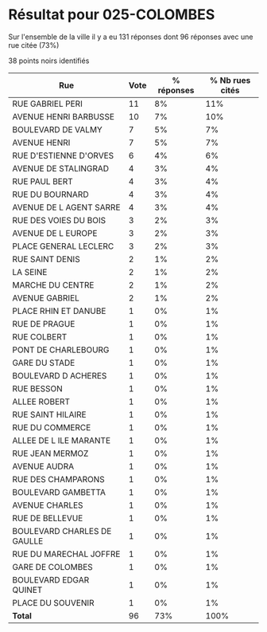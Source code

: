 # Résultat pour 025-COLOMBES

Sur l'ensemble de la ville il y a eu 131 réponses dont 96 réponses avec une rue citée (73%)

38 points noirs identifiés

| Rue | Vote | % réponses | % Nb rues cités|
|-----|------|------------|----------------|
| RUE GABRIEL PERI | 11 | 8% | 11%|
| AVENUE HENRI BARBUSSE | 10 | 7% | 10%|
| BOULEVARD DE VALMY | 7 | 5% | 7%|
| AVENUE HENRI | 7 | 5% | 7%|
| RUE D'ESTIENNE D'ORVES | 6 | 4% | 6%|
| AVENUE DE STALINGRAD | 4 | 3% | 4%|
| RUE PAUL BERT | 4 | 3% | 4%|
| RUE DU BOURNARD | 4 | 3% | 4%|
| AVENUE DE L AGENT SARRE | 4 | 3% | 4%|
| RUE DES VOIES DU BOIS | 3 | 2% | 3%|
| AVENUE DE L EUROPE | 3 | 2% | 3%|
| PLACE GENERAL LECLERC | 3 | 2% | 3%|
| RUE SAINT DENIS | 2 | 1% | 2%|
| LA SEINE | 2 | 1% | 2%|
| MARCHE DU CENTRE | 2 | 1% | 2%|
| AVENUE GABRIEL | 2 | 1% | 2%|
| PLACE RHIN ET DANUBE | 1 | 0% | 1%|
| RUE DE PRAGUE | 1 | 0% | 1%|
| RUE COLBERT | 1 | 0% | 1%|
| PONT DE CHARLEBOURG | 1 | 0% | 1%|
| GARE DU STADE | 1 | 0% | 1%|
| BOULEVARD D ACHERES | 1 | 0% | 1%|
| RUE BESSON | 1 | 0% | 1%|
| ALLEE ROBERT | 1 | 0% | 1%|
| RUE SAINT HILAIRE | 1 | 0% | 1%|
| RUE DU COMMERCE | 1 | 0% | 1%|
| ALLEE DE L ILE MARANTE | 1 | 0% | 1%|
| RUE JEAN MERMOZ | 1 | 0% | 1%|
| AVENUE AUDRA | 1 | 0% | 1%|
| RUE DES CHAMPARONS | 1 | 0% | 1%|
| BOULEVARD GAMBETTA | 1 | 0% | 1%|
| AVENUE CHARLES | 1 | 0% | 1%|
| RUE DE BELLEVUE | 1 | 0% | 1%|
| BOULEVARD CHARLES DE GAULLE | 1 | 0% | 1%|
| RUE DU MARECHAL JOFFRE | 1 | 0% | 1%|
| GARE DE COLOMBES | 1 | 0% | 1%|
| BOULEVARD EDGAR QUINET | 1 | 0% | 1%|
| PLACE DU SOUVENIR | 1 | 0% | 1%|
| **Total** | 96 | 73% | 100%|
